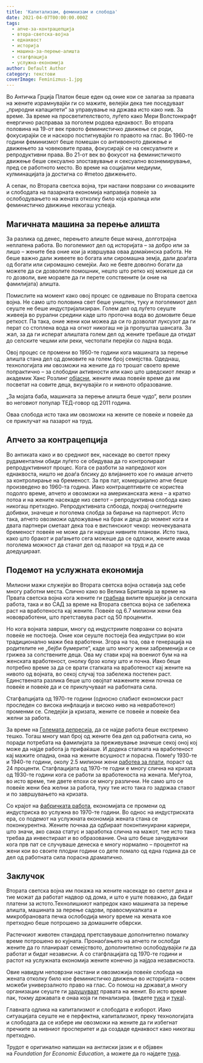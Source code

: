 ```yaml
---
title: 'Капитализам, феминизам и слобода'
date: 2021-04-07T00:00:00.000Z
tags:
  - апче-за-контрацепција
  - втора-светска-војна
  - еднаквост
  - историја
  - машина-за-перење-алишта
  - стагфлација
  - услужна-економија
author: Default Author
category: текстови
coverImage: Feminizmus-1.jpg
---
```


Во Античка Грција Платон беше еден од оние кои се залагаа за правата на жените израмнувајќи ги со мажите, велејќи дека тие поседуваат „природни капацитети“ за управување на држава исто како нив. За време. За време на просветителството, луѓето како Мери Волстонкрафт енергично расправаа за поголем родова еднаквост. Во втората половина на 19-от век првото феминистичко движење се роди, фокусирајќи се и наскоро постигнувајќи го правото на глас. Во 1960-те години феминизмот беше помешан со антивоеното движење и движењето за човековите права, фокусирајќ се на сексуалните и репродуктивни права. Во 21-от век во фокусот на феминистичкото движење беше сексуално злоставување и сексуално вознемирување, пред се работното место. Во време на социјални медиуми, кулминацијата ја достигна со #metoo движењето.

А сепак, по Втората светска војна, три настани поврзани со иновациите и слободата на пазарната економија направија повеќе за ослободувањето на жената отколку било која кралица или феминистичко движиње некогаш успеаја.

## **Магичната машина за перење** алишта

За разлика од денес, перењето алиште беше мачна, долготрајна неплатена работа. Во поголемиот дел од историјата – за добро или за лишо – жените беа оние кои ја извршуваа оваа домаќинска работа. Не беше важно дали живеете во богата или сиромашна земја, дали доаѓата од богати или сиромашно семејќи. Ако не бевте доволно богати да можете да си дозволите помошник, нешто што ретко кој можеше да си го дозволи, вие моравте да ги перете сопствените (и оние на фамилијата) алишта. 

Помислите на момент како овој процес се одвиваше по Втората светска војна. Не само што половина свет беше уништен, туку и поголемиот дел сеуште не беше индустријализиран. Голем дел од луѓето сеуште живееја во рурални средини каде што проточна вода во домовите беше реткост. Па така, оние жени кои можеа да си го дозволат луксузот да ги перат со стоплена вода на огнот никогаш не ја пропуштаа шансата. За жал, за да ги исперат алиштата голем дел од жените требаше да отидат до селските чешми или реки, честопати перејќи со ладна вода.

Овој процес се промени во 1950-те години кога машината за перење алишта стана дел од домовите на голем број семејства. Одеднаш, технологијата им овозможи на жените да го трошат своето време попрактично – за слободни активности или како што шведскиот лекар и академик Ханс Розлинг [објасни](https://www.youtube.com/watch?v=BZoKfap4g4w), жените имаа повеќе време да им посветат на совите деца, вкучувајќи го и нивното образование.

„За мојата баба, машината за перење алишта беше чудо“, вели розлин во неговиот популар ТЕД-говор од 2011 година.

Оваа слобода исто така им овозможи на жените се повеќе и повеќе да се приклучат на пазарот на труд.

## **Апчето за контрацепција** 

Во антиката како и во средниот век, насекаде во светот преку рудаментални обиди луѓето се обидуваа да го контролираат репродуктивниот процес. Кога се разботи за напредокот кон еднаквоста, ништо не доаѓа блсику до влијанието кое го имаше апчето за контролирање на бременост. За прв пат, комерцијално апче беше произведено во 1960-та година. Иако контрацептивите се користеа подолго време, апчето и овозможи на американската жена – а кратко потоа и на жените насекаде низ светот – репродуктивна слобода како никогаш претходно. Репродуктивната слбоода, покрај очигледните добивки, значеше и поголема слобда за бирање на партнерот. Исто така, апчето овозможи одложување на брак и деца до момент кога и двата партнери сметаат дека тоа е вистинскиот чекор: неочекуваната бременост повеќе не може да ги наруши нивните планови. Исто така, како што бракот и раѓањето сега можеше да се одложи, жените имаа поголема можност да станат дел од пазарот на труд и да се доедуцираат.

## **Подемот на услужната економија**

Милиони мажи служејќи во Втората светска војна оставија зад себе многу работни места. Слично како во Велика Британија за време на Првата светска војна кога жените ги [грабнаа](https://www.youtube.com/watch?v=2DDSrQseDqY) вилите вршејќи ја селската работа, така и во САД за време на Втората светска војна се забележа раст на вработеноста кај жените. Повеќе од 6.7 милиони жени беа нововработени, што претставува раст од 50 проценити.

Но кога војната заврши, многу од индустриите поврзани со војната повеќе не постоеја. Оние кои сеуште постоеја беа индустрии во кои традиционално мажи беа вработени. Згора на тоа, ова е генерација на родителите не „бејби бумерите“, каде што многу жени забременија и се грижеа за сопствените деца. Ова му стави крај на воениот бум на на женската вработеност, онолку брзо колку што и почна. Иако беше потребно време за да се врати стапката на вработеност кај жените на нивото од војната, во секој случај тоа забележа постепен раст. Единствената разлика беше што овојпат мажените жени почнаа се повеќе и повеќе да и се приклучуваат на работната сила.

Стагфалцијата од 1970-те години (односно слабиот економски раст проследен со висока инфлација и високо ниво на невработенот) променми се. Следејќи ја кризата, жените се повеќе и повеќе беа желни за работа.

За време на [Големата депресија](https://fee.org/articles/the-great-depression/), да се најде работа беше екстремно тешко. Тогаш многу мал број од жените беа дел од работната сила, но поради потребата на фамилијата за преживување значеше секој оној кој може да најде работа ја прифаќаше. И додека стапката на вработеност кај мажите опадна, онаа на жените всушност и порасна. Помеѓу 1930-те и 1940-те години, околу 2.5 милиони жени [работеа за плати](https://www.encyclopedia.com/economics/encyclopedias-almanacs-transcripts-and-maps/women-impact-great-depression), пораст од 24 проценти. Стагфлацијата од 1970-те годни е многу слична на кризата од 1930-те години кога се работи за вработеноста на жената. Меѓутоа, во исто време, тие двете епохи се многу различни. Не само што се повеќе жени беа желни за работа, туку тие исто така го задржаа ставот и по завршувањето на кризата.

Со крајот на [фабричката работа](https://data.bls.gov/timeseries/CES3000000001), економијата се промени од индустриска во услужна во 1970-те години. Во однос на индустриската ера, со подемот на услужната економија жената стана се поконкурентна. Жените почнаа да одбираат поконтинуирани кариери, што значи, ако сакаа статус и заработка слична на мажот, тие исто така  требаа да инвестираат и во образование. Она што беше зачудувачки кога прв пат се случуваше денеска е многу нормално – процентот на жени кои во своите плодни години со дете помало од една година да се дел од работната сила порасна драматично.

## **Заклучок**

Втората светска војна им покажа на жените насекаде во светот дека и тие можат да работат надвор од дома, и што е уште поважно, да бидат платени за истото.Технолишкиот напредок како машината за перење алишта, машината за перење садови, правосмукалката и микробрановата печка ослободија многу време на жената кое претходно беше потрошено за домашните обврски.

Растечкиот животен стандард претставуваше дополнително помалку време потрошено во кујната. Пронаоѓањето на апчето ги ослобди жените да го планираат семејството, дополнително ослободувајќи ги да работат и бидат независни. А со стагфлацијата од 1970-те години и растот на услужната економија жените конечно ја најдоа независноста.

Овие навидум неповрзни настани и овозможија повеќе слобода на жената отколку било кое феминистичко движење во историјата – освен можеби универзалното право на глас. Со помош на држават,а многу организации сeуште ги [задушуваат](https://studentsforliberty.org/north-america/blog/how-the-state-became-the-american-womans-real-enemy/) правата на женит. Во исто време пак, токму државата е онаа која ги пенализира. (видетe [тука](https://studentsforliberty.org/north-america/blog/the-tax-code-is-designed-to-penalize-working-women/) и [тука](https://studentsforliberty.org/north-america/blog/women-work-for-equality-but-these-policy-proposals-dont/)).

Главната одлика на капитализмот и слободата е изборот. Иако ситуацијата сеуште не е перфектна, капитализмот, преку технологијата и слободата да се избере им овозможи на жените да ги избегнат пречките за нивниот просперитет и да создаде еднаквост како никогаш претходно.

Трудот е оригинално напишан на англиски јазик и е објавен на _Foundation for Economic Education_, а можете да го најдете [тука](https://fee.org/articles/3-post-war-innovations-that-liberated-women/).
